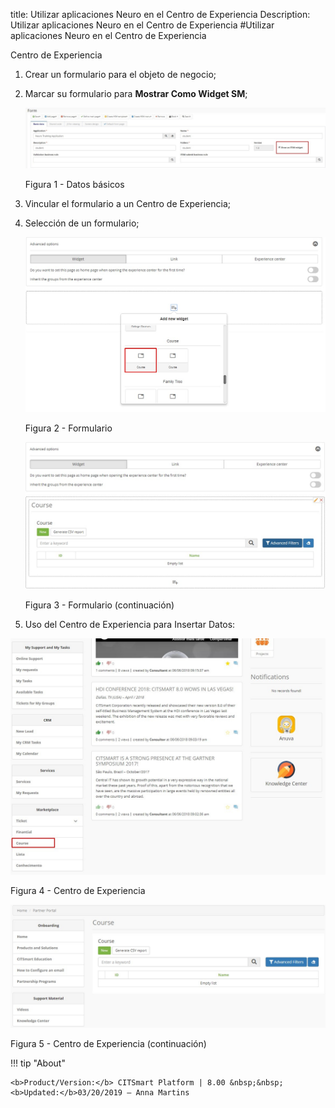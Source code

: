 title: Utilizar aplicaciones Neuro en el Centro de Experiencia
Description: Utilizar aplicaciones Neuro en el Centro de Experiencia
#Utilizar aplicaciones Neuro en el Centro de Experiencia

Centro de Experiencia

1.  Crear un formulario para el objeto de negocio;

2.  Marcar su formulario para **Mostrar Como Widget SM**;

    ![basic](images/neuro-sm-5.jpg)

    Figura 1 - Datos básicos

3.  Vincular el formulario a un Centro de Experiencia;

4.  Selección de un formulario;

    ![basic](images/neuro-sm-7.png)

    Figura 2 - Formulario

    ![basic](images/neuro-sm-8.png)

    Figura 3 - Formulario (continuación)

5.  Uso del Centro de Experiencia para Insertar Datos:

![basic](images/neuro-sm-9.png)

Figura 4 - Centro de Experiencia


![basic](images/neuro-sm-10.png)

Figura 5 - Centro de Experiencia (continuación)



!!! tip "About"

    <b>Product/Version:</b> CITSmart Platform | 8.00 &nbsp;&nbsp;
    <b>Updated:</b>03/20/2019 – Anna Martins
